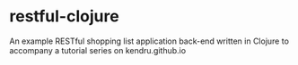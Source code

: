 restful-clojure
===============

An example RESTful shopping list application back-end written in Clojure to accompany a tutorial series on kendru.github.io
